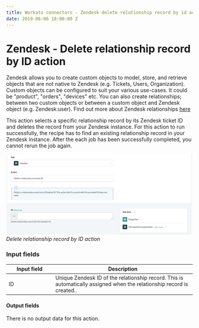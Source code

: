 ```yaml
---
title: Workato connectors - Zendesk delete relationship record by id action
date: 2019-06-06 18:00:00 Z
---
```


# Zendesk - Delete relationship record by ID action

Zendesk allows you to create custom objects to model, store, and retrieve objects that are not native to Zendesk (e.g. Tickets, Users, Organization). Custom objects can be configured to suit your various use-cases. It could be "product", "orders", "devices" etc. You can also create relationships; between two custom objects or between a custom object and Zendesk object (e.g. Zendesk:user). Find out more about Zendesk relationships [here](/connectors/zendesk/sunshine-platform.md#something)

This action selects a specific relationship record by its Zendesk ticket ID and deletes the record from your Zendesk instance. For this action to run successfully, the recipe has to find an existing relationship record in your Zendesk instance. After the each job has been successfully completed, you cannot rerun the job again.

![Delete relationship record by ID action](/assets/images/connectors/zendesk/delete-relationship-record-by-id-action.png)
*Delete relationship record by ID action*

### Input fields

<table class="unchanged rich-diff-level-one">
  <thead>
    <tr>
        <th width='25%'>Input field</th>
        <th>Description</th>
    </tr>
  </thead>
  <tbody>
    <tr>
      <td>ID</td>
      <td>
        Unique Zendesk ID of the relationship record. This is automatically assigned when the relationship record is created..
      </td>
    </tr>
  </tbody>
</table>

#### Output fields

There is no output data for this action.

